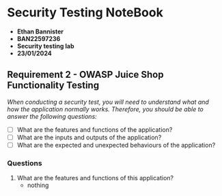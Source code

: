 # **Security Testing NoteBook**

- **Ethan Bannister**
- **BAN22597236**
- **Security testing lab**
- **23/01/2024**

## **Requirement 2 - OWASP Juice Shop Functionality Testing**

_When conducting a security test, you will need to understand what and how the application
normally works. Therefore, you should be able to answer the following questions:_

- [ ] What are the features and functions of the application?
- [ ] What are the inputs and outputs of the application?
- [ ] What are the expected and unexpected behaviours of the application?

### **Questions**

1. What are the features and functions of this application?
   - nothing

